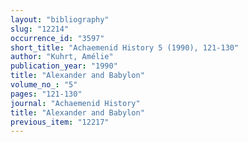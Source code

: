 ```yaml
---
layout: "bibliography"
slug: "12214"
occurrence_id: "3597"
short_title: "Achaemenid History 5 (1990), 121-130"
author: "Kuhrt, Amélie"
publication_year: "1990"
title: "Alexander and Babylon"
volume_no_: "5"
pages: "121-130"
journal: "Achaemenid History"
title: "Alexander and Babylon"
previous_item: "12217"
---
```


